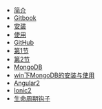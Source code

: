 * [简介](README.md)
* [Gitbook](Gitbook/简介.md)
 * [安装](Gitbook/安装.md)
 * [使用](Gitbook/使用.md)
* [GitHub](c1.md)
 * [第1节](c1s1.md)
 * [第2节](c1s2.md)
* [MongoDB](MongoDB/MongoDB简介.md)
 * [win下MongoDB的安装与使用](MongoDB/win下MongoDB的安装与使用.md)
* [Angular2]()
* [Ionic2]()
 * [生命周期钩子](Ionic/生命周期钩子.md)